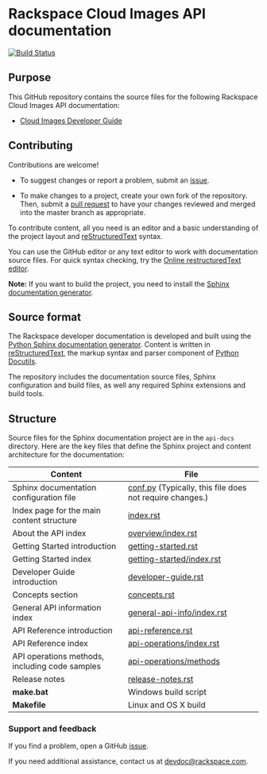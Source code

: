 # Rackspace Cloud Images API documentation

[![Build Status](https://travis-ci.org/rackerlabs/docs-cloud-images.svg?branch=master)](https://travis-ci.org/rackerlabs/docs-cloud-images)


## Purpose

This GitHub repository contains the source files for the following Rackspace Cloud Images API documentation:

* [Cloud Images Developer Guide](https://developer.rackspace.com/docs/cloud-images/v2/developer-guide/)

## Contributing

Contributions are welcome! 

* To suggest changes or report a problem, submit an [issue](https://github.com/rackerlabs/docs-cloud-images/issues). 

* To make changes to a project, create your own fork of the repository. Then, submit a [pull 
request](https://github.com/rackerlabs/docs-cloud-images/compare?expand=1) to have your changes reviewed 
and merged into the master branch as appropriate.

To contribute content, all you need is an editor and a 
basic understanding of the project layout and [reStructuredText](http://sphinx-doc.org/rest.html) syntax.

You can use the GitHub editor or any text editor to work with documentation source files. For quick syntax checking, try the 
[Online restructuredText editor](http://rst.ninjs.org/). 

**Note:** If you want to build the project, you need to install the [Sphinx documentation generator](http://www.sphinx-doc.org/en/stable/install.html). 

## Source format

The Rackspace developer documentation is developed and built using the [Python Sphinx documentation generator](http://sphinx-doc.org/). Content is 
written in [reStructuredText](http://sphinx-doc.org/rest.html), the markup syntax and parser component of 
[Python Docutils](http://docutils.sourceforge.net/index.html).

The repository includes the documentation source files, 
Sphinx configuration and build files, as well any required Sphinx 
extensions and build tools. 

## Structure

Source files for the Sphinx documentation project are in the ``api-docs`` directory. Here are the key files that define 
the Sphinx project and content architecture for the documentation: 

Content | File
--- | ---
|Sphinx documentation configuration file| [conf.py](https://github.com/rackerlabs/docs-cloud-images/blob/master/api-docs/conf.py) (Typically, this file does not require changes.)
|Index page for the main content structure| [index.rst](https://github.com/rackerlabs/docs-cloud-images/blob/master/api-docs/index.rst)
|About the API index| [overview/index.rst](https://github.com/rackerlabs/docs-cloud-images/blob/master/api-docs/overview/index.rst)
|Getting Started introduction| [getting-started.rst](https://github.com/rackerlabs/docs-cloud-images/blob/master/api-docs/getting-started.rst)
|Getting Started index|[getting-started/index.rst](https://github.com/rackerlabs/docs-cloud-images/blob/master/api-docs/getting-started/index.rst)
|Developer Guide introduction|[developer-guide.rst](https://github.com/rackerlabs/docs-cloud-images/blob/master/api-docs/developer-guide.rst)
|Concepts section| [concepts.rst](https://github.com/rackerlabs/docs-cloud-images/blob/master/api-docs/concepts.rst)
|General API information index|[general-api-info/index.rst](https://github.com/rackerlabs/docs-cloud-images/blob/master/api-docs/general-api-info/index.rst)
|API Reference introduction|[api-reference.rst](https://github.com/rackerlabs/docs-cloud-images/blob/master/api-docs/api-reference.rst)
|API Reference index|[api-operations/index.rst](https://github.com/rackerlabs/docs-cloud-images/blob/master/api-docs/api-operations/index.rst)
|API operations methods, including code samples|[api-operations/methods](https://github.com/rackerlabs/docs-cloud-images/tree/master/api-docs/api-operations/methods) 
|Release notes|[release-notes.rst](https://github.com/rackerlabs/docs-cloud-images/blob/master/api-docs/release-notes.rst)
|**make.bat**|Windows build script
|**Makefile**| Linux and OS X build

### Support and feedback

If you find a problem, open a GitHub [issue](https://github.com/rackerlabs/docs-cloud-images/issues).

If you need additional assistance, contact us at [devdoc@rackspace.com](mailto:devdoc@rackspace.com).
